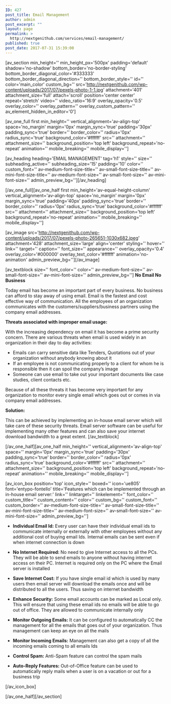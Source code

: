 ```yaml
---
ID: 427
post_title: Email Management
author: admin
post_excerpt: ""
layout: page
permalink: >
  http://nextgenithub.com/services/email-management/
published: true
post_date: 2017-07-31 15:39:00
---
```

[av_section min_height='' min_height_px='500px' padding='default' shadow='no-shadow' bottom_border='no-border-styling' bottom_border_diagonal_color='#333333' bottom_border_diagonal_direction='' bottom_border_style='' id='' color='main_color' custom_bg='' src='http://nextgenithub.com/wp-content/uploads/2017/07/pexels-photo-1-1.jpg' attachment='401' attachment_size='full' attach='scroll' position='center center' repeat='stretch' video='' video_ratio='16:9' overlay_opacity='0.5' overlay_color='' overlay_pattern='' overlay_custom_pattern='' av_element_hidden_in_editor='0']

[av_one_full first min_height='' vertical_alignment='av-align-top' space='no_margin' margin='0px' margin_sync='true' padding='30px' padding_sync='true' border='' border_color='' radius='0px' radius_sync='true' background_color='#ffffff' src='' attachment='' attachment_size='' background_position='top left' background_repeat='no-repeat' animation='' mobile_breaking='' mobile_display='']

[av_heading heading='EMAIL MANAGEMENT' tag='h1' style='' size='' subheading_active='' subheading_size='15' padding='10' color='' custom_font='' av-medium-font-size-title='' av-small-font-size-title='' av-mini-font-size-title='' av-medium-font-size='' av-small-font-size='' av-mini-font-size='' admin_preview_bg=''][/av_heading]

[/av_one_full][av_one_half first min_height='av-equal-height-column' vertical_alignment='av-align-top' space='no_margin' margin='0px' margin_sync='true' padding='40px' padding_sync='true' border='' border_color='' radius='0px' radius_sync='true' background_color='#ffffff' src='' attachment='' attachment_size='' background_position='top left' background_repeat='no-repeat' animation='' mobile_breaking='' mobile_display='']

[av_image src='http://nextgenithub.com/wp-content/uploads/2017/07/pexels-photo-265651-1030x682.jpeg' attachment='428' attachment_size='large' align='center' styling='' hover='' link='' target='' caption='' font_size='' appearance='' overlay_opacity='0.4' overlay_color='#000000' overlay_text_color='#ffffff' animation='no-animation' admin_preview_bg=''][/av_image]

[av_textblock size='' font_color='' color='' av-medium-font-size='' av-small-font-size='' av-mini-font-size='' admin_preview_bg='']
<strong><span class="txt5">No Email No Business</span></strong>

Today email has become an important part of every business. No business can afford to stay away of using email. Email is the fastest and cost effective way of communication. All the employees of an organization communicates with the customers/suppliers/business partners using the company email addresses.

<b>Threats associated with improper email usage:</b>

With the increasing dependency on email it has become a prime security concern. There are various threats when email is used widely in an organization in their day to day activities:
<ul class="bullet1">
 	<li>Emails can carry sensitive data like Tenders, Quotations out of your organization without anybody knowing about it</li>
 	<li>If an employee is not communicating properly to a client for whom he is responsible then it can spoil the company’s image</li>
 	<li>Someone can use email to take out your important documents like case studies, client contacts etc.</li>
</ul>
Because of all these threats it has become very important for any organization to monitor every single email which goes out or comes in via company email addresses.

<b>Solution:</b>

This can be achieved by implementing an in-house email server which will take care of these security threats. Email server software can be useful for implementing many other features and can also save your internet download bandwidth to a great extent.
[/av_textblock]

[/av_one_half][av_one_half min_height='' vertical_alignment='av-align-top' space='' margin='0px' margin_sync='true' padding='30px' padding_sync='true' border='' border_color='' radius='0px' radius_sync='true' background_color='#ffffff' src='' attachment='' attachment_size='' background_position='top left' background_repeat='no-repeat' animation='' mobile_breaking='' mobile_display='']

[av_icon_box position='top' icon_style='' boxed='' icon='ue805' font='entypo-fontello' title='Features which can be implemented through an in-house email server:' link='' linktarget='' linkelement='' font_color='' custom_title='' custom_content='' color='' custom_bg='' custom_font='' custom_border='' av-medium-font-size-title='' av-small-font-size-title='' av-mini-font-size-title='' av-medium-font-size='' av-small-font-size='' av-mini-font-size='' admin_preview_bg='']
<ul>
 	<li style="text-align: left;"><b>Individual Email Id:</b>
Every user can have their individual email ids to communicate internally or externally with other employees without any additional cost of buying email Ids. Internal emails can be sent even if when internet connection is down</li>
</ul>
<ul>
 	<li style="text-align: left;"><b>No Internet Required: </b>No need to give Internet access to all the PCs. They will be able to send emails to anyone without having internet access on their PC. Internet is required only on the PC where the Email server is installed</li>
</ul>
<ul>
 	<li style="text-align: left;"><b>Save Internet Cost:</b>
If you have single email id which is used by many users then email server will download the emails once and will be distributed to all the users. Thus saving on internet bandwidth</li>
</ul>
<ul>
 	<li style="text-align: left;"><b>Enhance Security:</b>
Some email accounts can be marked as Local only. This will ensure that using these email ids no emails will be able to go out of office. They are allowed to communicate internally only</li>
</ul>
<ul>
 	<li style="text-align: left;"><b>Monitor Outgoing Emails:</b>
It can be configured to automatically CC the management for all the emails that goes out of your organization. Thus management can keep an eye on all the mails</li>
</ul>
<ul>
 	<li style="text-align: left;"><b>Monitor Incoming Emails:</b>
Management can also get a copy of all the incoming emails coming to all emails Ids</li>
</ul>
<ul>
 	<li style="text-align: left;"><b>Control Spam:</b>
Anti-Spam feature can control the spam mails</li>
</ul>
<ul>
 	<li style="text-align: left;"><b>Auto-Reply Features:</b>
Out-of-Office feature can be used to automatically reply mails when a user is on a vacation or out for a business trip</li>
</ul>
[/av_icon_box]

[/av_one_half][/av_section]